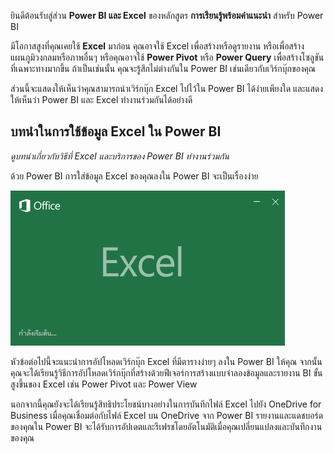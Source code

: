 ยินดีต้อนรับสู่ส่วน **Power BI และ Excel** ของหลักสูตร **การเรียนรู้พร้อมคำแนะนำ** สำหรับ Power BI

มีโอกาสสูงที่คุณเคยใช้ **Excel** มาก่อน คุณอาจใช้ Excel เพื่อสร้างหรือดูรายงาน หรือเพื่อสร้างแผนภูมิวงกลมหรือภาพอื่นๆ หรือคุณอาจใช้ **Power Pivot** หรือ **Power Query** เพื่อสร้างโซลูชันที่เฉพาะทางมากขึ้น ถ้าเป็นเช่นนั้น คุณจะรู้สึกไม่ต่างกันใน Power BI เช่นเดียวกับเวิร์กบุ๊กของคุณ

ส่วนนี้จะแสดงให้เห็นว่าคุณสามารถนำเวิร์กบุ๊ก Excel ไปไว้ใน Power BI ได้ง่ายเพียงใด และแสดงให้เห็นว่า Power BI และ Excel ทำงานร่วมกันได้อย่างดี

## <a name="introduction-to-using-excel-data-in-power-bi"></a>บทนำในการใช้ข้อมูล Excel ใน Power BI
*ดูบทนำเกี่ยวกับวิธีที่ Excel และบริการของ Power BI ทำงานร่วมกัน*

ด้วย Power BI การใส่ข้อมูล Excel ของคุณลงใน Power BI จะเป็นเรื่องง่าย

![](media/5-1-intro-excel-data/5-1_1.png)

หัวข้อต่อไปนี้จะแนะนำการอัปโหลดเวิร์กบุ๊ก Excel ที่มีตารางง่ายๆ ลงใน Power BI ให้คุณ จากนั้นคุณจะได้เรียนรู้วิธีการอัปโหลดเวิร์กบุ๊กที่สร้างด้วยฟีเจอร์การสร้างแบบจำลองข้อมูลและรายงาน BI ขั้นสูงขึ้นของ Excel เช่น Power Pivot และ Power View

นอกจากนี้คุณยังจะได้เรียนรู้สิทธิประโยชน์บางอย่างในการบันทึกไฟล์ Excel ไปยัง OneDrive for Business เมื่อคุณเชื่อมต่อกับไฟล์ Excel บน OneDrive จาก Power BI รายงานและแดชบอร์ดของคุณใน Power BI จะได้รับการอัปเดตและรีเฟรชโดยอัตโนมัติเมื่อคุณเปลี่ยนแปลงและบันทึกงานของคุณ

